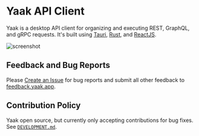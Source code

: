 # Yaak API Client

Yaak is a desktop API client for organizing and executing REST, GraphQL, and gRPC
requests. It's built using [Tauri](https://tauri.app), [Rust](https://www.rust-lang.org),
and [ReactJS](https://react.dev).

![screenshot](https://github.com/user-attachments/assets/f18e963f-0b68-4ecb-b8b8-cb71aa9aec02)

## Feedback and Bug Reports

Please [Create an Issue](https://github.com/yaakapp/app/issues/new) for bug reports and
submit all other feedback to [feedback.yaak.app](https://feedback.yaak.app).

## Contribution Policy

Yaak open source, but currently only accepting contributions for bug fixes. See [
`DEVELOPMENT.md`](DEVELOPMENT.md).
